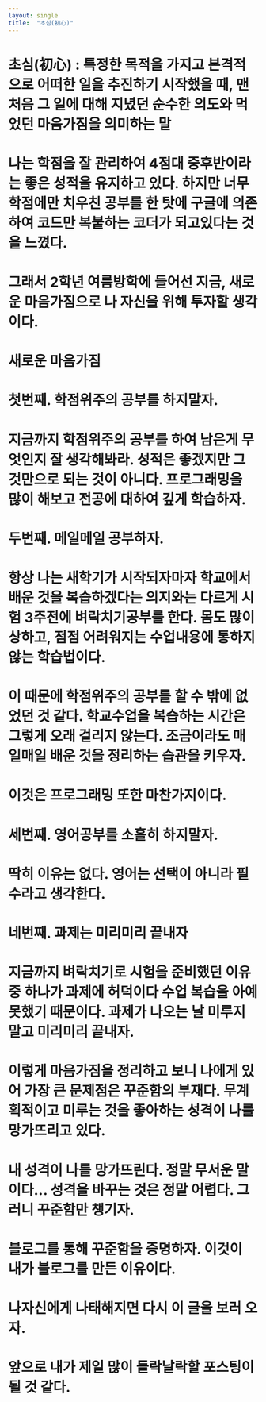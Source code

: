 ```yaml
---
layout: single
title:  "초심(初心)"
---
```


# 초심(初心) : 특정한 목적을 가지고 본격적으로 어떠한 일을 추진하기 시작했을 때, 맨 처음 그 일에 대해 지녔던 순수한 의도와 먹었던 마음가짐을 의미하는 말
# 나는 학점을 잘 관리하여 4점대 중후반이라는 좋은 성적을 유지하고 있다. 하지만 너무 학점에만 치우친 공부를 한 탓에 구글에 의존하여 코드만 복붙하는 코더가 되고있다는 것을 느꼈다.
# 그래서 2학년 여름방학에 들어선 지금, 새로운 마음가짐으로 나 자신을 위해 투자할 생각이다. 

# 새로운 마음가짐
# 첫번째. 학점위주의 공부를 하지말자.
# 지금까지 학점위주의 공부를 하여 남은게 무엇인지 잘 생각해봐라. 성적은 좋겠지만 그것만으로 되는 것이 아니다. 프로그래밍을 많이 해보고 전공에 대하여 깊게 학습하자.

# 두번째. 메일메일 공부하자.
# 항상 나는 새학기가 시작되자마자 학교에서 배운 것을 복습하겠다는 의지와는 다르게 시험 3주전에 벼락치기공부를 한다. 몸도 많이 상하고, 점점 어려워지는 수업내용에 통하지 않는 학습법이다.
# 이 때문에 학점위주의 공부를 할 수 밖에 없었던 것 같다. 학교수업을 복습하는 시간은 그렇게 오래 걸리지 않는다. 조금이라도 매일매일 배운 것을 정리하는 습관을 키우자.
# 이것은 프로그래밍 또한 마찬가지이다.

# 세번째. 영어공부를 소홀히 하지말자.
# 딱히 이유는 없다. 영어는 선택이 아니라 필수라고 생각한다.

# 네번째. 과제는 미리미리 끝내자
# 지금까지 벼락치기로 시험을 준비했던 이유 중 하나가 과제에 허덕이다 수업 복습을 아예 못했기 때문이다. 과제가 나오는 날 미루지 말고 미리미리 끝내자.

# 이렇게 마음가짐을 정리하고 보니 나에게 있어 가장 큰 문제점은 꾸준함의 부재다. 무계획적이고 미루는 것을 좋아하는 성격이 나를 망가뜨리고 있다.
# 내 성격이 나를 망가뜨린다. 정말 무서운 말이다... 성격을 바꾸는 것은 정말 어렵다. 그러니 꾸준함만 챙기자. 

# 블로그를 통해 꾸준함을 증명하자. 이것이 내가 블로그를 만든 이유이다. 
# 나자신에게 나태해지면 다시 이 글을 보러 오자. 
# 앞으로 내가 제일 많이 들락날락할 포스팅이 될 것 같다. 
